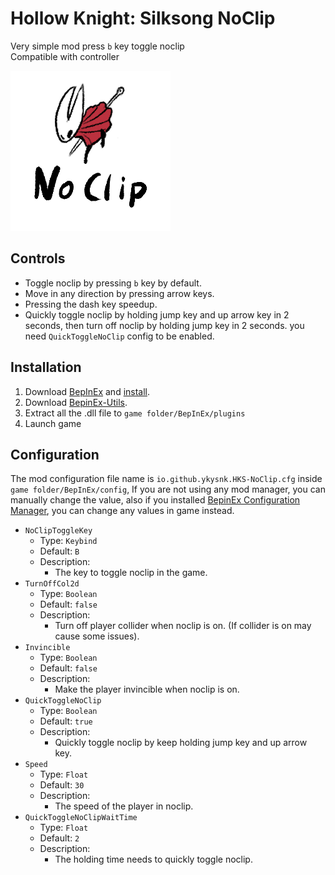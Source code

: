 # Hollow Knight: Silksong NoClip

Very simple mod press `b` key toggle noclip  
Compatible with controller

![icon.png](https://raw.githubusercontent.com/T2PeNBiX99wcoxKv3A4g/HKS-NoClip/refs/heads/master/icon.png)

## Controls

* Toggle noclip by pressing `b` key by default.
* Move in any direction by pressing arrow keys.
* Pressing the dash key speedup.
* Quickly toggle noclip by holding jump key and up arrow key in 2 seconds, then turn off noclip by holding jump key in 2
  seconds. you need `QuickToggleNoClip` config to be enabled.

## Installation

1. Download [BepInEx](https://github.com/BepInEx/BepInEx)
   and [install](https://docs.bepinex.dev/articles/user_guide/installation/index.html).
2. Download [BepinEx-Utils](https://github.com/T2PeNBiX99wcoxKv3A4g/BepinEx-Utils/releases/latest).
3. Extract all the .dll file to `game folder/BepInEx/plugins`
4. Launch game

## Configuration

The mod configuration file name is `io.github.ykysnk.HKS-NoClip.cfg` inside `game folder/BepInEx/config`,
If you are not using any mod manager, you can manually change the value, also if you
installed [BepinEx Configuration Manager](https://github.com/BepInEx/BepInEx.ConfigurationManager), you can change any
values in game instead.

* `NoClipToggleKey`
    * Type: `Keybind`
    * Default: `B`
    * Description:
        * The key to toggle noclip in the game.
* `TurnOffCol2d`
    * Type: `Boolean`
    * Default: `false`
    * Description:
        * Turn off player collider when noclip is on. (If collider is on may cause some issues).
* `Invincible`
    * Type: `Boolean`
    * Default: `false`
    * Description:
        * Make the player invincible when noclip is on.
* `QuickToggleNoClip`
    * Type: `Boolean`
    * Default: `true`
    * Description:
        * Quickly toggle noclip by keep holding jump key and up arrow key.
* `Speed`
    * Type: `Float`
    * Default: `30`
    * Description:
        * The speed of the player in noclip.
* `QuickToggleNoClipWaitTime`
    * Type: `Float`
    * Default: `2`
    * Description:
        * The holding time needs to quickly toggle noclip.